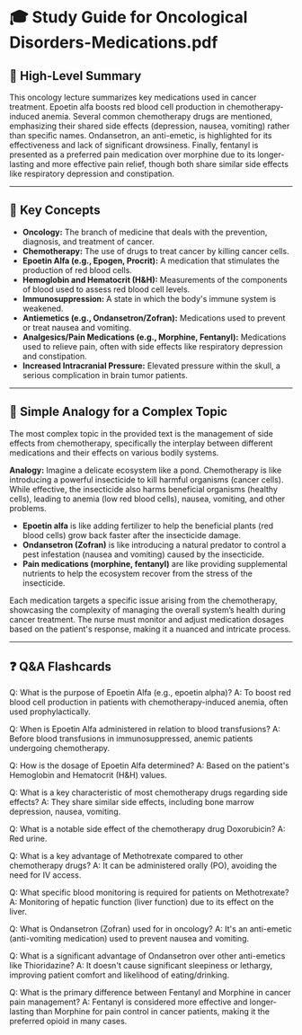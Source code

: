 # 🎓 Study Guide for Oncological Disorders-Medications.pdf

## 📜 High-Level Summary

This oncology lecture summarizes key medications used in cancer treatment.  Epoetin alfa boosts red blood cell production in chemotherapy-induced anemia.  Several common chemotherapy drugs are mentioned, emphasizing their shared side effects (depression, nausea, vomiting) rather than specific names.  Ondansetron, an anti-emetic, is highlighted for its effectiveness and lack of significant drowsiness. Finally, fentanyl is presented as a preferred pain medication over morphine due to its longer-lasting and more effective pain relief, though both share similar side effects like respiratory depression and constipation.


---

## 🔑 Key Concepts

* **Oncology:** The branch of medicine that deals with the prevention, diagnosis, and treatment of cancer.
* **Chemotherapy:**  The use of drugs to treat cancer by killing cancer cells.
* **Epoetin Alfa (e.g., Epogen, Procrit):** A medication that stimulates the production of red blood cells.
* **Hemoglobin and Hematocrit (H&H):**  Measurements of the components of blood used to assess red blood cell levels.
* **Immunosuppression:**  A state in which the body's immune system is weakened.
* **Antiemetics (e.g., Ondansetron/Zofran):** Medications used to prevent or treat nausea and vomiting.
* **Analgesics/Pain Medications (e.g., Morphine, Fentanyl):** Medications used to relieve pain, often with side effects like respiratory depression and constipation.
* **Increased Intracranial Pressure:**  Elevated pressure within the skull, a serious complication in brain tumor patients.



---

## 🧠 Simple Analogy for a Complex Topic

The most complex topic in the provided text is the management of side effects from chemotherapy, specifically the interplay between different medications and their effects on various bodily systems.

**Analogy:** Imagine a delicate ecosystem like a pond.  Chemotherapy is like introducing a powerful insecticide to kill harmful organisms (cancer cells). While effective, the insecticide also harms beneficial organisms (healthy cells), leading to anemia (low red blood cells), nausea, vomiting, and other problems.  

* **Epoetin alfa** is like adding fertilizer to help the beneficial plants (red blood cells) grow back faster after the insecticide damage.
* **Ondansetron (Zofran)** is like introducing a natural predator to control a pest infestation (nausea and vomiting) caused by the insecticide.
* **Pain medications (morphine, fentanyl)** are like providing supplemental nutrients to help the ecosystem recover from the stress of the insecticide.

Each medication targets a specific issue arising from the chemotherapy, showcasing the complexity of managing the overall system’s health during cancer treatment.  The nurse must monitor and adjust medication dosages based on the patient's response, making it a nuanced and intricate process.


---

## ❓ Q&A Flashcards

Q: What is the purpose of Epoetin Alfa (e.g., epoetin alpha)?
A: To boost red blood cell production in patients with chemotherapy-induced anemia, often used prophylactically.

Q: When is Epoetin Alfa administered in relation to blood transfusions?
A: Before blood transfusions in immunosuppressed, anemic patients undergoing chemotherapy.

Q: How is the dosage of Epoetin Alfa determined?
A: Based on the patient's Hemoglobin and Hematocrit (H&H) values.

Q: What is a key characteristic of most chemotherapy drugs regarding side effects?
A: They share similar side effects, including bone marrow depression, nausea, vomiting.

Q: What is a notable side effect of the chemotherapy drug Doxorubicin?
A: Red urine.

Q: What is a key advantage of Methotrexate compared to other chemotherapy drugs?
A: It can be administered orally (PO), avoiding the need for IV access.

Q: What specific blood monitoring is required for patients on Methotrexate?
A: Monitoring of hepatic function (liver function) due to its effect on the liver.

Q: What is Ondansetron (Zofran) used for in oncology?
A: It's an anti-emetic (anti-vomiting medication) used to prevent nausea and vomiting.

Q: What is a significant advantage of Ondansetron over other anti-emetics like Thioridazine?
A: It doesn't cause significant sleepiness or lethargy, improving patient comfort and likelihood of eating/drinking.

Q: What is the primary difference between Fentanyl and Morphine in cancer pain management?
A: Fentanyl is considered more effective and longer-lasting than Morphine for pain control in cancer patients, making it the preferred opioid in many cases.


